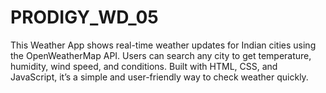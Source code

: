 # PRODIGY_WD_05
This Weather App shows real-time weather updates for Indian cities using the OpenWeatherMap API. Users can search any city to get temperature, humidity, wind speed, and conditions. Built with HTML, CSS, and JavaScript, it’s a simple and user-friendly way to check weather quickly.
